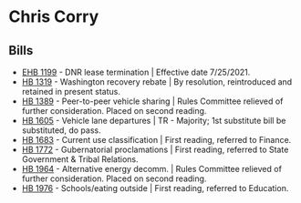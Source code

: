 # Chris Corry
## Bills
* [EHB 1199](/bill/2021-22/ehb/1199/) - DNR lease termination | Effective date 7/25/2021.
* [HB 1319](/bill/2021-22/hb/1319/) - Washington recovery rebate | By resolution, reintroduced and retained in present status.
* [HB 1389](/bill/2021-22/hb/1389/) - Peer-to-peer vehicle sharing | Rules Committee relieved of further consideration.  Placed on second reading.
* [HB 1605](/bill/2021-22/hb/1605/) - Vehicle lane departures | TR - Majority; 1st substitute bill be substituted, do pass.
* [HB 1683](/bill/2021-22/hb/1683/) - Current use classification | First reading, referred to Finance.
* [HB 1772](/bill/2021-22/hb/1772/) - Gubernatorial proclamations | First reading, referred to State Government & Tribal Relations.
* [HB 1964](/bill/2021-22/hb/1964/) - Alternative energy decomm. | Rules Committee relieved of further consideration.  Placed on second reading.
* [HB 1976](/bill/2021-22/hb/1976/) - Schools/eating outside | First reading, referred to Education.
